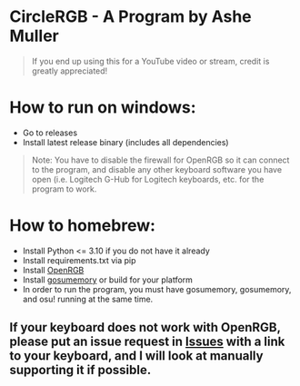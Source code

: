 # CircleRGB - A Program by Ashe Muller
> If you end up using this for a YouTube video or stream, credit is greatly appreciated!

# How to run on windows:
- Go to releases
- Install latest release binary (includes all dependencies)
> Note: You have to disable the firewall for OpenRGB so it can connect to the program, and disable any other keyboard software you have open (i.e. Logitech G-Hub for Logitech keyboards, etc. for the program to work.

# How to homebrew:
- Install Python <= 3.10 if you do not have it already
- Install requirements.txt via pip
- Install [OpenRGB](https://openrgb.org)
- Install [gosumemory](https://github.com/l3lackShark/gosumemory) or build for your platform
- In order to run the program, you must have gosumemory, gosumemory, and osu! running at the same time.

## If your keyboard does not work with OpenRGB, please put an issue request in [Issues](https://github.com/MaleVTuber/CircleRGB/issues) with a link to your keyboard, and I will look at manually supporting it if possible.

## 

